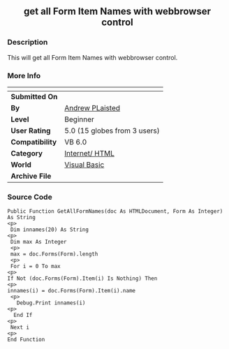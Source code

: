 ﻿<div align="center">

## get all Form Item Names with webbrowser control


</div>

### Description

This will get all Form Item Names with webbrowser control.
 
### More Info
 


<span>             |<span>
---                |---
**Submitted On**   |
**By**             |[Andrew PLaisted](https://github.com/Planet-Source-Code/PSCIndex/blob/master/ByAuthor/andrew-plaisted.md)
**Level**          |Beginner
**User Rating**    |5.0 (15 globes from 3 users)
**Compatibility**  |VB 6\.0
**Category**       |[Internet/ HTML](https://github.com/Planet-Source-Code/PSCIndex/blob/master/ByCategory/internet-html__1-34.md)
**World**          |[Visual Basic](https://github.com/Planet-Source-Code/PSCIndex/blob/master/ByWorld/visual-basic.md)
**Archive File**   |[](https://github.com/Planet-Source-Code/andrew-plaisted-get-all-form-item-names-with-webbrowser-control__1-48476/archive/master.zip)





### Source Code

```
Public Function GetAllFormNames(doc As HTMLDocument, Form As Integer) As String
<p>
 Dim innames(20) As String
<p>
 Dim max As Integer
 <p>
 max = doc.Forms(Form).length
 <p>
 For i = 0 To max
<p>
If Not (doc.Forms(Form).Item(i) Is Nothing) Then
<p>
innames(i) = doc.Forms(Form).Item(i).name
 <p>
   Debug.Print innames(i)
<p>
  End If
<p>
 Next i
<p>
End Function
```

